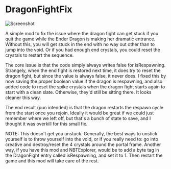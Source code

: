 # DragonFightFix

![Screenshot](https://i.imgur.com/fF7165X.jpg)

A simple mod to fix the issue where the dragon fight can get stuck if you quit the game while the Ender Dragon is making
her dramatic entrance. Without this, you will get stuck in the end with no way out other than to jump into the void. Or
if you had enough end crystals, you could reset the crystals to restart the sequence.

The core issue is that the code simply always writes false for isRespawning. Strangely, when the end fight is restored
next time, it does try to reset the dragon fight, but since the value is always false, it never does. I fixed this by
now saving the proper boolean value if the dragon is respawning, and also added code to reset the spike crystals when
the dragon fight starts again to start with a clean slate. Otherwise, they'd still be sitting there. It looks cleaner
this way.

The end result (pun intended) is that the dragon restarts the respawn cycle from the start once you rejoin. Ideally it 
would be great if we could just remember where we left off, but that's a bunch of state to save, and I thought it was
overkill for this small fix. 

NOTE: This doesn't get you unstuck. Generally, the best ways to unstick yourself is to throw yourself into the void, or
if you really need to: go into creative and destroy/reset the 4 crystals around the portal frame. Another way, if you
have this mod and NBTExplorer, would be to add a byte tag in the DragonFight entry called isRespawning, and set it to 1. 
Then restart the game and this mod will take care of the rest.